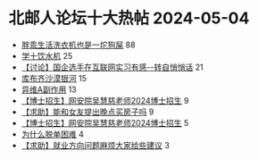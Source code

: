 # 北邮人论坛十大热帖 2024-05-04

- [胖乖生活洗衣机也是一坨狗屎](https://bbs.byr.cn/article/Picture/3361564) 88
- [学十饮水机](https://bbs.byr.cn/article/Talking/6416429) 25
- [【讨论】国企选手在互联网实习有感--转自悄悄话](https://bbs.byr.cn/article/WorkLife/1214250) 21
- [库布齐沙漠银河](https://bbs.byr.cn/article/Photo/278013) 15
- [异维A副作用](https://bbs.byr.cn/article/Beauty/334631) 13
- [【博士招生】网安院吴慧慈老师2024博士招生](https://bbs.byr.cn/article/AimGraduate/1229893) 9
- [【求助】能和女友提出晚点买房子吗](https://bbs.byr.cn/article/Feeling/3202119) 9
- [【博士招生】网安院吴慧慈老师2024博士招生](https://bbs.byr.cn/article/Paper/48572) 5
- [为什么脱单困难](https://bbs.byr.cn/article/Friends/2052801) 4
- [【求助】就业方向问题麻烦大家给些建议](https://bbs.byr.cn/article/Job/2211476) 3


